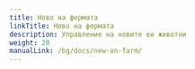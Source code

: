```yaml
---
title: Ново на фермата
linkTitle: Ново на фермата
description: Управление на новите ви животни
weight: 20
manualLink: /bg/docs/new-on-farm/
---
```

<script>
  window.location.href = "/bg/docs/new-on-farm/";
</script>
